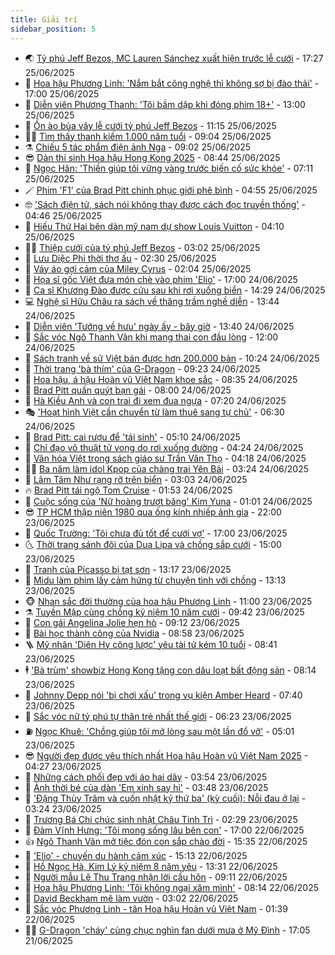 ```yaml
---
title: Giải trí
sidebar_position: 5
---
```


<!-- vnexpress-giai-tri:START -->
- 🌏 [Tỷ phú Jeff Bezos, MC Lauren Sánchez xuất hiện trước lễ cưới](https://vnexpress.net/ty-phu-jeff-bezos-mc-lauren-sanchez-xuat-hien-truoc-le-cuoi-4906328.html) - 17:27 25/06/2025
- 💫 [Hoa hậu Phương Linh: &#39;Nắm bắt công nghệ thì không sợ bị đào thải&#39;](https://vnexpress.net/hoa-hau-phuong-linh-nam-bat-cong-nghe-thi-khong-so-bi-dao-thai-4905931.html) - 17:00 25/06/2025
- 🌮 [Diễn viên Phương Thanh: &#39;Tôi bầm dập khi đóng phim 18+&#39;](https://vnexpress.net/dien-vien-phuong-thanh-toi-bam-dap-khi-dong-phim-18-4903991.html) - 13:00 25/06/2025
- 🧠 [Ồn ào bủa vây lễ cưới tỷ phú Jeff Bezos](https://vnexpress.net/on-ao-bua-vay-le-cuoi-ty-phu-jeff-bezos-4905959.html) - 11:15 25/06/2025
- 👨‍🏫 [Tìm thấy thanh kiếm 1.000 năm tuổi](https://vnexpress.net/tim-thay-thanh-kiem-1-000-nam-tuoi-4906166.html) - 09:04 25/06/2025
- ⚗️ [Chiếu 5 tác phẩm điện ảnh Nga](https://vnexpress.net/chieu-5-tac-pham-dien-anh-nga-4905694.html) - 09:02 25/06/2025
- 😎 [Dàn thí sinh Hoa hậu Hong Kong 2025](https://vnexpress.net/dan-thi-sinh-hoa-hau-hong-kong-2025-4906136.html) - 08:44 25/06/2025
- 🫣 [Ngọc Hân: &#39;Thiền giúp tôi vững vàng trước biến cố sức khỏe&#39;](https://vnexpress.net/ngoc-han-thien-giup-toi-vung-vang-truoc-bien-co-suc-khoe-4905093.html) - 07:11 25/06/2025
- 🪄 [Phim &#39;F1&#39; của Brad Pitt chinh phục giới phê bình](https://vnexpress.net/phim-f1-cua-brad-pitt-chinh-phuc-gioi-phe-binh-4905869.html) - 04:55 25/06/2025
- 🤓 [&#39;Sách điện tử, sách nói không thay được cách đọc truyền thống&#39;](https://vnexpress.net/sach-dien-tu-sach-noi-khong-thay-duoc-cach-doc-truyen-thong-4905970.html) - 04:46 25/06/2025
- 🫶 [Hiếu Thứ Hai bên dàn mỹ nam dự show Louis Vuitton](https://vnexpress.net/hieu-thu-hai-ben-dan-my-nam-du-show-louis-vuitton-4906014.html) - 04:10 25/06/2025
- 🧑‍🏫 [Thiệp cưới của tỷ phú Jeff Bezos](https://vnexpress.net/thiep-cuoi-cua-ty-phu-jeff-bezos-4905876.html) - 03:02 25/06/2025
- 🦄 [Lưu Diệc Phi thời thơ ấu](https://vnexpress.net/luu-diec-phi-thoi-tho-au-4905908.html) - 02:30 25/06/2025
- 💫 [Váy áo gợi cảm của Miley Cyrus](https://vnexpress.net/vay-ao-goi-cam-cua-miley-cyrus-4905529.html) - 02:04 25/06/2025
- 🎊 [Họa sĩ gốc Việt đưa món chè vào phim &#39;Elio&#39;](https://vnexpress.net/hoa-si-goc-viet-dua-mon-che-vao-phim-elio-4904676.html) - 17:00 24/06/2025
- 👹 [Ca sĩ Khương Đào được cứu sau khi rơi xuống biển](https://vnexpress.net/ca-si-khuong-dao-duoc-cuu-sau-khi-roi-xuong-bien-4905800.html) - 14:29 24/06/2025
- 💻 [Nghệ sĩ Hữu Châu ra sách về thăng trầm nghề diễn](https://vnexpress.net/nghe-si-huu-chau-ra-sach-ve-thang-tram-nghe-dien-4905491.html) - 13:44 24/06/2025
- 🤡 [Diễn viên &#39;Tướng về hưu&#39; ngày ấy - bây giờ](https://vnexpress.net/dien-vien-tuong-ve-huu-ngay-ay-bay-gio-4904968.html) - 13:40 24/06/2025
- 🥰 [Sắc vóc Ngô Thanh Vân khi mang thai con đầu lòng](https://vnexpress.net/sac-voc-ngo-thanh-van-khi-mang-thai-con-dau-long-4905071.html) - 12:00 24/06/2025
- 🚀 [Sách tranh về sử Việt bán được hơn 200.000 bản](https://vnexpress.net/sach-tranh-ve-su-viet-ban-duoc-hon-200-000-ban-4905729.html) - 10:24 24/06/2025
- 📝 [Thời trang &#39;bà thím&#39; của G-Dragon](https://vnexpress.net/thoi-trang-ba-thim-cua-g-dragon-4905502.html) - 09:23 24/06/2025
- 🐲 [Hoa hậu, á hậu Hoàn vũ Việt Nam khoe sắc](https://vnexpress.net/hoa-hau-a-hau-hoan-vu-viet-nam-khoe-sac-4905620.html) - 08:35 24/06/2025
- 🎃 [Brad Pitt quấn quýt bạn gái](https://vnexpress.net/brad-pitt-quan-quyt-ban-gai-4905582.html) - 08:00 24/06/2025
- 🤠 [Hà Kiều Anh và con trai đi xem đua ngựa](https://vnexpress.net/ha-kieu-anh-va-con-trai-di-xem-dua-ngua-4905180.html) - 07:20 24/06/2025
- 🎭 [&#39;Hoạt hình Việt cần chuyển từ làm thuê sang tự chủ&#39;](https://vnexpress.net/hoat-hinh-viet-can-chuyen-tu-lam-thue-sang-tu-chu-4897974.html) - 06:30 24/06/2025
- 🧰 [Brad Pitt: cai rượu để &#39;tái sinh&#39;](https://vnexpress.net/brad-pitt-cai-ruou-de-tai-sinh-4905376.html) - 05:10 24/06/2025
- 🦍 [Chỉ đạo võ thuật tử vong do rơi xuống đường](https://vnexpress.net/chi-dao-vo-thuat-tu-vong-do-roi-xuong-duong-4905490.html) - 04:24 24/06/2025
- 🌝 [Văn hóa Việt trong sách giáo sư Trần Văn Thọ](https://vnexpress.net/van-hoa-viet-trong-sach-giao-su-tran-van-tho-4899710.html) - 04:18 24/06/2025
- 🧑‍💻 [Ba năm làm idol Kpop của chàng trai Yên Bái](https://vnexpress.net/ba-nam-lam-idol-kpop-cua-chang-trai-yen-bai-4905127.html) - 03:24 24/06/2025
- 🥸 [Lâm Tâm Như rạng rỡ trên biển](https://vnexpress.net/lam-tam-nhu-rang-ro-tren-bien-4905385.html) - 03:03 24/06/2025
- 🔥 [Brad Pitt tái ngộ Tom Cruise](https://vnexpress.net/brad-pitt-tai-ngo-tom-cruise-4905367.html) - 01:53 24/06/2025
- 🐎 [Cuộc sống của &#39;Nữ hoàng trượt băng&#39; Kim Yuna](https://vnexpress.net/cuoc-song-cua-nu-hoang-truot-bang-kim-yuna-4904729.html) - 01:01 24/06/2025
- 😎 [TP HCM thập niên 1980 qua ống kính nhiếp ảnh gia](https://vnexpress.net/tp-hcm-thap-nien-1980-qua-ong-kinh-nhiep-anh-gia-4904682.html) - 22:00 23/06/2025
- 🦄 [Quốc Trường: &#39;Tôi chưa đủ tốt để cưới vợ&#39;](https://vnexpress.net/quoc-truong-toi-chua-du-tot-de-cuoi-vo-4904946.html) - 17:00 23/06/2025
- 🌜 [Thời trang sánh đôi của Dua Lipa và chồng sắp cưới](https://vnexpress.net/thoi-trang-sanh-doi-cua-dua-lipa-va-chong-sap-cuoi-4904485.html) - 15:00 23/06/2025
- 🚦 [Tranh của Picasso bị tạt sơn](https://vnexpress.net/tranh-cua-picasso-bi-tat-son-4905281.html) - 13:17 23/06/2025
- 🧐 [Midu làm phim lấy cảm hứng từ chuyện tình với chồng](https://vnexpress.net/midu-lam-phim-lay-cam-hung-tu-chuyen-tinh-voi-chong-4905129.html) - 13:13 23/06/2025
- 🐵 [Nhan sắc đời thường của hoa hậu Phương Linh](https://vnexpress.net/nhan-sac-doi-thuong-cua-hoa-hau-phuong-linh-4905044.html) - 11:00 23/06/2025
- ⚗️ [Tuyền Mập cùng chồng kỷ niệm 10 năm cưới](https://vnexpress.net/tuyen-map-cung-chong-ky-niem-10-nam-cuoi-4905176.html) - 09:42 23/06/2025
- 👺 [Con gái Angelina Jolie hẹn hò](https://vnexpress.net/con-gai-angelina-jolie-hen-ho-4905199.html) - 09:12 23/06/2025
- 🌊 [Bài học thành công của Nvidia](https://vnexpress.net/bai-hoc-thanh-cong-cua-nvidia-4903683.html) - 08:58 23/06/2025
- 🪜 [Mỹ nhân &#39;Diên Hy công lược&#39; yêu tài tử kém 10 tuổi](https://vnexpress.net/my-nhan-dien-hy-cong-luoc-yeu-tai-tu-kem-10-tuoi-4905167.html) - 08:41 23/06/2025
- 🕴 [&#39;Bà trùm&#39; showbiz Hong Kong tặng con dâu loạt bất động sản](https://vnexpress.net/ba-trum-showbiz-hong-kong-tang-con-dau-loat-bat-dong-san-4905105.html) - 08:14 23/06/2025
- 💃 [Johnny Depp nói &#39;bị chơi xấu&#39; trong vụ kiện Amber Heard](https://vnexpress.net/johnny-depp-noi-bi-choi-xau-trong-vu-kien-amber-heard-4904918.html) - 07:40 23/06/2025
- 🦄 [Sắc vóc nữ tỷ phú tự thân trẻ nhất thế giới](https://vnexpress.net/sac-voc-nu-ty-phu-tu-than-tre-nhat-the-gioi-4904969.html) - 06:23 23/06/2025
- ⛽️ [Ngọc Khuê: &#39;Chồng giúp tôi mở lòng sau một lần đổ vỡ&#39;](https://vnexpress.net/ngoc-khue-chong-giup-toi-mo-long-sau-mot-lan-do-vo-4903813.html) - 05:01 23/06/2025
- 😎 [Người đẹp được yêu thích nhất Hoa hậu Hoàn vũ Việt Nam 2025](https://vnexpress.net/nguoi-dep-duoc-yeu-thich-nhat-hoa-hau-hoan-vu-viet-nam-2025-4905010.html) - 04:27 23/06/2025
- 🌊 [Những cách phối đẹp với áo hai dây](https://vnexpress.net/nhung-cach-phoi-dep-voi-ao-hai-day-4903376.html) - 03:54 23/06/2025
- 🐲 [Ảnh thời bé của dàn &#39;Em xinh say hi&#39;](https://vnexpress.net/anh-thoi-be-cua-dan-em-xinh-say-hi-4904701.html) - 03:48 23/06/2025
- 💂 [&#39;Đặng Thùy Trâm và cuốn nhật ký thứ ba&#39; &lpar;kỳ cuối&rpar;: Nỗi đau ở lại](https://vnexpress.net/dang-thuy-tram-va-cuon-nhat-ky-thu-ba-ky-cuoi-noi-dau-o-lai-4904532.html) - 03:24 23/06/2025
- 🙉 [Trương Bá Chi chúc sinh nhật Châu Tinh Trì](https://vnexpress.net/truong-ba-chi-chuc-sinh-nhat-chau-tinh-tri-4904909.html) - 02:29 23/06/2025
- 💪 [Đàm Vĩnh Hưng: &#39;Tôi mong sống lâu bên con&#39;](https://vnexpress.net/dam-vinh-hung-toi-mong-song-lau-ben-con-4903116.html) - 17:00 22/06/2025
- 👍 [Ngô Thanh Vân mở tiệc đón con sắp chào đời](https://vnexpress.net/ngo-thanh-van-mo-tiec-don-con-sap-chao-doi-4904826.html) - 15:35 22/06/2025
- 💪 [&#39;Elio&#39; - chuyến du hành cảm xúc](https://vnexpress.net/giai-tri/phim/thu-vien-phim/elio-812) - 15:13 22/06/2025
- 💄 [Hồ Ngọc Hà, Kim Lý kỷ niệm 8 năm yêu](https://vnexpress.net/ho-ngoc-ha-kim-ly-ky-niem-8-nam-yeu-4904784.html) - 13:31 22/06/2025
- 🦩 [Người mẫu Lê Thu Trang nhận lời cầu hôn](https://vnexpress.net/nguoi-mau-le-thu-trang-nhan-loi-cau-hon-4904761.html) - 09:11 22/06/2025
- 🥸 [Hoa hậu Phương Linh: &#39;Tôi không ngại xăm mình&#39;](https://vnexpress.net/hoa-hau-phuong-linh-toi-khong-ngai-xam-minh-4904735.html) - 08:14 22/06/2025
- 🧰 [David Beckham mê làm vườn](https://vnexpress.net/david-beckham-me-lam-vuon-4904656.html) - 03:02 22/06/2025
- 💼 [Sắc vóc Phương Linh - tân Hoa hậu Hoàn vũ Việt Nam](https://vnexpress.net/sac-voc-phuong-linh-tan-hoa-hau-hoan-vu-viet-nam-4904636.html) - 01:39 22/06/2025
- 🧑‍💻 [G-Dragon &#39;cháy&#39; cùng chục nghìn fan dưới mưa ở Mỹ Đình](https://vnexpress.net/g-dragon-chay-cung-chuc-nghin-fan-duoi-mua-o-my-dinh-4904622.html) - 17:05 21/06/2025<!-- vnexpress-giai-tri:END -->
